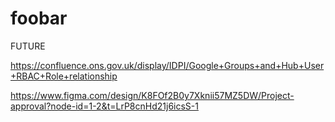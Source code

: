 # foobar

FUTURE

https://confluence.ons.gov.uk/display/IDPI/Google+Groups+and+Hub+User+RBAC+Role+relationship

https://www.figma.com/design/K8FOf2B0y7Xknii57MZ5DW/Project-approval?node-id=1-2&t=LrP8cnHd21j6icsS-1
